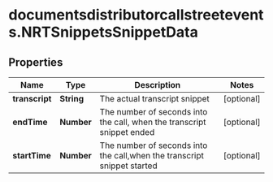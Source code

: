 # documentsdistributorcallstreetevents.NRTSnippetsSnippetData

## Properties

Name | Type | Description | Notes
------------ | ------------- | ------------- | -------------
**transcript** | **String** | The actual transcript snippet | [optional] 
**endTime** | **Number** | The number of seconds into the call, when the transcript snippet ended | [optional] 
**startTime** | **Number** | The number of seconds into the call,when the transcript snippet started | [optional] 



